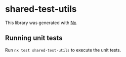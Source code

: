 # shared-test-utils

This library was generated with [Nx](https://nx.dev).

## Running unit tests

Run `nx test shared-test-utils` to execute the unit tests.
